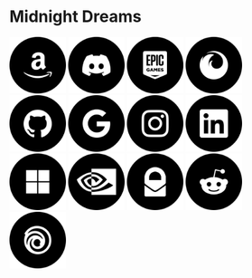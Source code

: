 # Midnight Dreams

<img src="SVG/Amazon.svg" width="100px" height="100px" alt="Amazon" />
<img src="SVG/Discord.svg" width="100px" height="100px" alt="Discord" />
<img src="SVG/Epic_Games.svg" width="100px" height="100px" alt="Epic_Games" />
<img src="SVG/Firefox.svg" width="100px" height="100px" alt="Firefox" />
<img src="SVG/GitHub.svg" width="100px" height="100px" alt="GitHub" />
<img src="SVG/Google.svg" width="100px" height="100px" alt="Google" />
<img src="SVG/Instagram.svg" width="100px" height="100px" alt="Instagram" />
<img src="SVG/LinkedIn.svg" width="100px" height="100px" alt="LinkedIn" />
<img src="SVG/Microsoft.svg" width="100px" height="100px" alt="Microsoft" />
<img src="SVG/NVIDIA.svg" width="100px" height="100px" alt="NVIDIA" />
<img src="SVG/Proton.svg" width="100px" height="100px" alt="Proton" />
<img src="SVG/Reddit.svg" width="100px" height="100px" alt="Reddit" />
<img src="SVG/Ubisoft.svg" width="100px" height="100px" alt="Ubisoft" />
